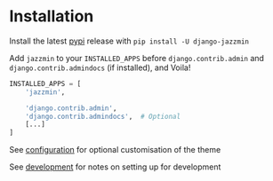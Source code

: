# Installation

Install the latest [pypi](https://pypi.org/project/django-jazzmin/) release with `pip install -U django-jazzmin`

Add `jazzmin` to your `INSTALLED_APPS` before `django.contrib.admin` and `django.contrib.admindocs` (if installed), and Voila!

```python
INSTALLED_APPS = [
    'jazzmin',

    'django.contrib.admin',
    'django.contrib.admindocs',  # Optional
    [...]
]
```

See [configuration](./configuration.md) for optional customisation of the theme

See [development](./development.md) for notes on setting up for development
